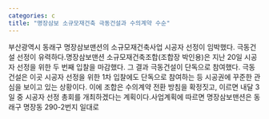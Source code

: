 ```yaml
---
categories: c
title: "명장삼보 소규모재건축 극동건설과 수의계약 수순"
---
```

부산광역시 동래구 명장삼보맨션의 소규모재건축사업 시공자 선정이 임박했다. 극동건설 선정이 유력하다.명장삼보맨션 소규모재건축조합(조합장 박인용)은 지난 20일 시공자 선정을 위한 두 번째 입찰을 마감했다. 그 결과 극동건설이 단독으로 참여했다. 극동건설은 이곳 시공자 선정을 위한 1차 입찰에도 단독으로 참여하는 등 시공권에 꾸준한 관심을 보이고 있는 상황이다. 이에 조합은 수의계약 전환 방침을 확정짓고, 이르면 내달 3일 중 시공자 선정 총회를 개최하겠다는 계획이다.사업계획에 따르면 명장삼보맨션은 동래구 명장동 290-2번지 일대로